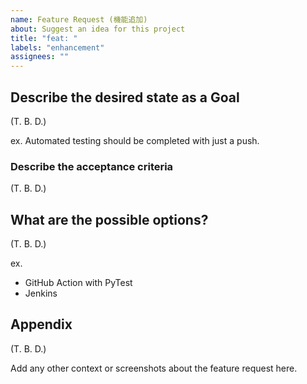 ```yaml
---
name: Feature Request (機能追加)
about: Suggest an idea for this project
title: "feat: "
labels: "enhancement"
assignees: ""
---
```


## Describe the desired **state** as a Goal

(T. B. D.)

ex. Automated testing should be completed with just a push.

### Describe the acceptance criteria

(T. B. D.)

## What are the possible options?

(T. B. D.)

ex.

- GitHub Action with PyTest
- Jenkins

## Appendix

(T. B. D.)

Add any other context or screenshots about the feature request here.
